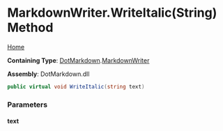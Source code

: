 <a name="_top"></a>

# MarkdownWriter\.WriteItalic\(String\) Method

[Home](../../../README.md#_top)

**Containing Type**: [DotMarkdown](../../README.md#_top)\.[MarkdownWriter](../README.md#_top)

**Assembly**: DotMarkdown\.dll

```csharp
public virtual void WriteItalic(string text)
```

### Parameters

#### text


